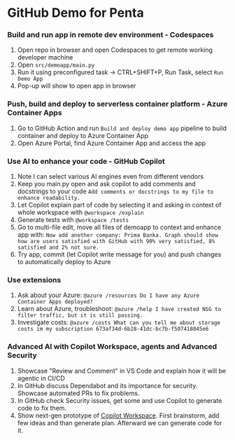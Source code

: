 # GitHub Demo for Penta

### Build and run app in remote dev environment - Codespaces
1. Open repo in browser and open Codespaces to get remote working developer machine
2. Open ```src/demoapp/main.py```
2. Run it using preconfigured task -> CTRL+SHIFT+P, Run Task, select ```Run Demo App```
3. Pop-up will show to open app in browser

### Push, build and deploy to serverless container platform - Azure Container Apps
1. Go to GitHub Action and run ```Build and deploy demo app``` pipeline to build container and deploy to Azure Container App
2. Open Azure Portal, find Azure Container App and access the app

### Use AI to enhance your code - GitHub Copilot
1. Note I can select various AI engines even from different vendors
2. Keep you main.py open and ask copilot to add comments and docstrings to your code ```Add comments or docstrings to my file to enhance readability.```
3. Let Copilot explain part of code by selecting it and asking in context of whole workspace with ```@workspace /explain```
4. Generate tests with ```@workspace /tests```
5. Go to multi-file edit, move all files of demoapp to context and enhance app with: ```Now add another company: Prima Banka. Graph should show how are users satisfied with GitHub with 90% very satisfied, 8% satisfied and 2% not sure.```
6. Try app, commit (let Copilot write message for you) and push changes to automatically deploy to Azure

### Use extensions
1. Ask about your Azure: ```@azure /resources Do I have any Azure Container Apps deployed?```
2. Learn about Azure, troubleshoot: ```@azure /help I have created NSG to filter traffic, but it is still passing.```
3. Investigate costs: ```@azure /costs What can you tell me about storage costs im my subscription 673af34d-6b28-41dc-bc7b-f507418045e6```

### Advanced AI with Copilot Workspace, agents and Advanced Security
1. Showcase "Review and Comment" in VS Code and explain how it will be agentic in CI/CD
2. In GitHub discuss Dependabot and its importance for security. Showcase automated PRs to fix problems.
3. In GitHub check Security issues, get some and use Copilot to generate code to fix them.
4. Show next-gen prototype of [Copilot Workspace](https://copilot-workspace.githubnext.com/). First brainstorm, add few ideas and than generate plan. Afterward we can generate code for it.


